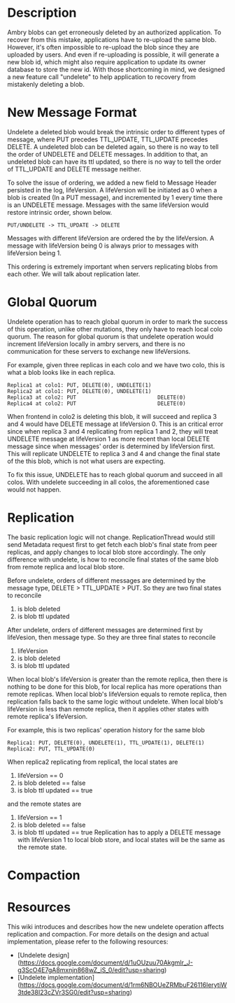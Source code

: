 # Description
Ambry blobs can get erroneously deleted by an authorized application. To recover from this mistake, applications have to re-upload the same blob. However, it's often impossible to re-upload the blob since they are uploaded by users. And even if re-uploading is possible, it will generate a new blob id, which might also require application to update its owner database to store the new id. With those shortcoming in mind, we designed a new feature call "undelete" to help application to recovery from mistakenly deleting a blob.
# New Message Format
Undelete a deleted blob would break the intrinsic order to different types of message, where PUT precedes TTL_UPDATE, TTL_UPDATE precedes DELETE. A undeleted blob can be deleted again, so there is no way to tell the order of UNDELETE and DELETE messages. In addition to that, an undeleted blob can have its ttl updated, so there is no way to tell the order of TTL_UPDATE and DELETE message neither.

To solve the issue of ordering, we added a new field to Message Header persisted in the log, lifeVersion. A lifeVersion will be initiated as 0 when a blob is created (In a PUT message), and incremented by 1 every time there is an UNDELETE message. Messages with the same lifeVersion would restore intrinsic order, shown below. 

    PUT/UNDELETE -> TTL_UPDATE -> DELETE
Messages with different lifeVersion are ordered the by the lifeVersion. A message with lifeVersion being 0 is always prior to messages with lifeVersion being 1.

This ordering is extremely important when servers replicating blobs from each other. We will talk about replication later.
# Global Quorum
Undelete operation has to reach global quorum in order to mark the success of this operation, unlike other mutations, they only have to reach local colo quorum. The reason for global quorum is that undelete operation would increment lifeVersion locally in ambry servers, and there is no communication for these servers to exchange new lifeVersions.

For example, given three replicas in each colo and we have two colo, this is what a blob looks like in each replica.

    Replica1 at colo1: PUT, DELETE(0), UNDELETE(1)
    Replica2 at colo1: PUT, DELETE(0), UNDELETE(1)
    Replica3 at colo2: PUT                          DELETE(0)
    Replica4 at colo2: PUT                          DELETE(0)

When frontend in colo2 is deleting this blob, it will succeed and replica 3 and 4 would have DELETE message at lifeVersion 0. This is an critical error since when replica 3 and 4 replicating from replica 1 and 2, they will treat UNDELETE message at lifeVersion 1 as more recent than local DELETE message since when messages' order is determined by lifeVersion first. This will replicate UNDELETE to replica 3 and 4 and change the final state of the this blob, which is not what users are expecting. 

To fix this issue, UNDELETE has to reach global quorum and succeed in all colos. With undelete succeeding in all colos, the aforementioned case would not happen.
# Replication
The basic replication logic will not change. ReplicationThread would still send Metadata request first to get fetch each blob's final state from peer replicas, and apply changes to local blob store accordingly. The only difference with undelete, is how to reconcile final states of the same blob from remote replica and local blob store.

Before undelete, orders of different messages are determined by the message type, DELETE > TTL_UPDATE > PUT. So they are two final states to reconcile
1. is blob deleted
2. is blob ttl updated

After undelete, orders of different messages are determined first by lifeVesion, then message type. So they are three final states to reconcile
1. lifeVersion
2. is blob deleted
3. is blob ttl updated

When local blob's lifeVersion is greater than the remote replica, then there is nothing to be done for this blob, for local replica has more operations than remote replicas. When local blob's lifeVersion equals to remote replica, then replication falls back to the same logic without undelete. When local blob's lifeVersion is less than remote replica, then it applies other states with remote replica's lifeVersion.

For example, this is two replicas' operation history for the same blob

    Replica1: PUT, DELETE(0), UNDELETE(1), TTL_UPDATE(1), DELETE(1)
    Replica2: PUT, TTL_UPDATE(0)

When replica2 replicating from replica1, the local states are
1. lifeVersion == 0
2. is blob deleted == false
3. is blob ttl updated == true

and the remote states are
1. lifeVersion == 1
2. is blob deleted == false
3. is blob ttl updated == true
Replication has to apply a DELETE message with lifeVersion 1 to local blob store, and local states will be the same as the remote state.

# Compaction

# Resources
This wiki introduces and describes how the new undelete operation affects replication and compaction. For more details on the design and actual implementation, please refer to the following resources:
* [Undelete design] (https://docs.google.com/document/d/1uOUzuu70Akgmlr_J-g3ScO4E7gA8mxnjn868wZ_iS_0/edit?usp=sharing)
* [Undelete implementation] (https://docs.google.com/document/d/1rm6NBOUeZRMbuF26116lerytiW3tde38I23cZVr3SG0/edit?usp=sharing)